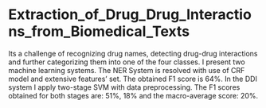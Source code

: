 # Extraction_of_Drug_Drug_Interactions_from_Biomedical_Texts
 Its a challenge of recognizing drug names, detecting drug-drug interactions and further categorizing them into one of the four classes. I present two machine learning systems. The NER System is resolved with use of CRF model and extensive features’ set. The obtained F1 score is 64%. In the DDI system I apply two-stage SVM with data preprocessing. The F1 scores obtained for both stages are: 51%, 18% and the macro-average score: 20%.
